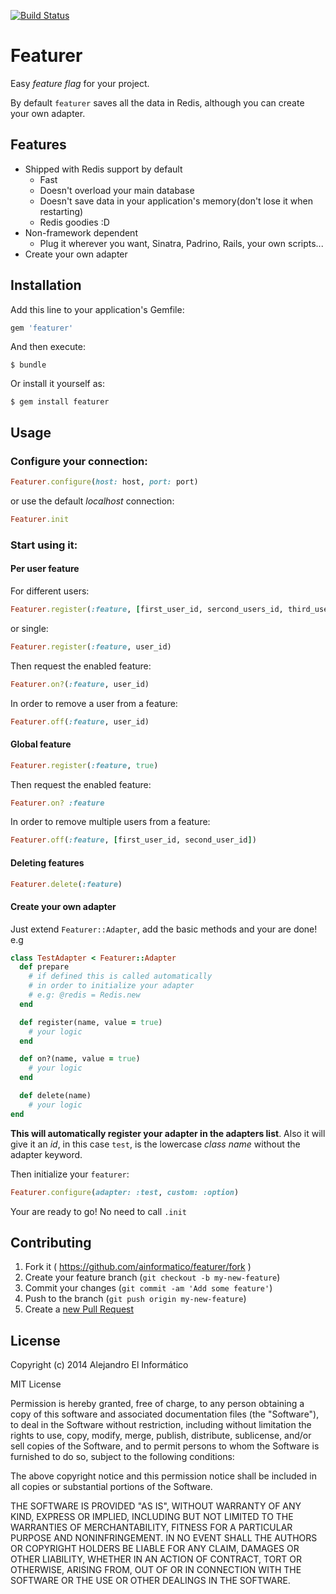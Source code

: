 [![Build Status](https://travis-ci.org/ainformatico/featurer.svg)](https://travis-ci.org/ainformatico/featurer)

# Featurer
Easy _feature flag_ for your project.

By default `featurer` saves all the data in Redis, although you can create your own adapter.

## Features

* Shipped with Redis support by default
  * Fast
  * Doesn't overload your main database
  * Doesn't save data in your application's memory(don't lose it when restarting)
  * Redis goodies :D
* Non-framework dependent
  * Plug it wherever you want, Sinatra, Padrino, Rails, your own scripts...
* Create your own adapter

## Installation

Add this line to your application's Gemfile:

```ruby
gem 'featurer'
```

And then execute:

    $ bundle

Or install it yourself as:

    $ gem install featurer

## Usage

### Configure your connection:
```ruby
Featurer.configure(host: host, port: port)
```

or use the default _localhost_ connection:

```ruby
Featurer.init
```

### Start using it:

#### Per user feature

For different users:

```ruby
Featurer.register(:feature, [first_user_id, sercond_users_id, third_user_id])
```

or single:

```ruby
Featurer.register(:feature, user_id)
```

Then request the enabled feature:

```ruby
Featurer.on?(:feature, user_id)
```

In order to remove a user from a feature:

```ruby
Featurer.off(:feature, user_id)
```

#### Global feature

```ruby
Featurer.register(:feature, true)
```

Then request the enabled feature:

```ruby
Featurer.on? :feature
```

In order to remove multiple users from a feature:

```ruby
Featurer.off(:feature, [first_user_id, second_user_id])
```

#### Deleting features

```ruby
Featurer.delete(:feature)
```

#### Create your own adapter

Just extend `Featurer::Adapter`, add the basic methods and your are done! e.g

```ruby
class TestAdapter < Featurer::Adapter
  def prepare
    # if defined this is called automatically
    # in order to initialize your adapter
    # e.g: @redis = Redis.new
  end

  def register(name, value = true)
    # your logic
  end

  def on?(name, value = true)
    # your logic
  end

  def delete(name)
    # your logic
end
```

**This will automatically register your adapter in the adapters list**.
Also it will give it an _id_, in this case `test`, is the lowercase _class name_ without
the adapter keyword.

Then initialize your `featurer`:

```ruby
Featurer.configure(adapter: :test, custom: :option)
```

Your are ready to go! No need to call `.init`


## Contributing

1. Fork it ( https://github.com/ainformatico/featurer/fork )
2. Create your feature branch (`git checkout -b my-new-feature`)
3. Commit your changes (`git commit -am 'Add some feature'`)
4. Push to the branch (`git push origin my-new-feature`)
5. Create a [new Pull Request](https://github.com/ainformatico/featurer/compare)

## License

Copyright (c) 2014 Alejandro El Informático

MIT License

Permission is hereby granted, free of charge, to any person obtaining
a copy of this software and associated documentation files (the
"Software"), to deal in the Software without restriction, including
without limitation the rights to use, copy, modify, merge, publish,
distribute, sublicense, and/or sell copies of the Software, and to
permit persons to whom the Software is furnished to do so, subject to
the following conditions:

The above copyright notice and this permission notice shall be
included in all copies or substantial portions of the Software.

THE SOFTWARE IS PROVIDED "AS IS", WITHOUT WARRANTY OF ANY KIND,
EXPRESS OR IMPLIED, INCLUDING BUT NOT LIMITED TO THE WARRANTIES OF
MERCHANTABILITY, FITNESS FOR A PARTICULAR PURPOSE AND
NONINFRINGEMENT. IN NO EVENT SHALL THE AUTHORS OR COPYRIGHT HOLDERS BE
LIABLE FOR ANY CLAIM, DAMAGES OR OTHER LIABILITY, WHETHER IN AN ACTION
OF CONTRACT, TORT OR OTHERWISE, ARISING FROM, OUT OF OR IN CONNECTION
WITH THE SOFTWARE OR THE USE OR OTHER DEALINGS IN THE SOFTWARE.
